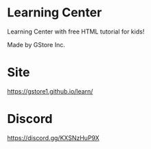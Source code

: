 # Learning Center
Learning Center with free HTML tutorial for kids!

Made by GStore Inc.

# Site

https://gstore1.github.io/learn/

# Discord

https://discord.gg/KXSNzHuP9X
